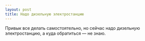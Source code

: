 ```yaml
---
layout: post 
title: Надо дизельную электростанцию 
--- 
```

Привык все делать самостоятельно, но сейчас надо дизельную электростанцию, а куда обратиться — не знаю.
